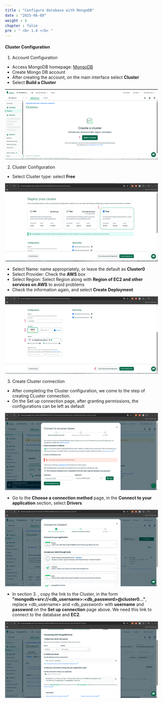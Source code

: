 ```yaml
---
title : "Configure database with MongoDB"
date : "2025-06-08"
weight : 4
chapter : false
pre : " <b> 1.4 </b> "
---
```


#### Cluster Configuration

1. Account Configuration

- Access MongoDB homepage: [MongoDB](https://account.mongodb.com/)
- Create Mongo DB account
- After creating the account, on the main interface select **Cluster**
- Select **Build a Cluster**

![Create Account](/images/1/DB.png?featherlight=false&width=90pc)

2. Cluster Configuration

- Select Cluster type: select **Free**

![Create Account](/images/1/DB1.png?featherlight=false&width=90pc)

- Select Name: name appropriately, or leave the default as **Cluster0**
- Select Provider: Check the **AWS** box
- Select Region: Select Region along with **Region of EC2 and other services on AWS** to avoid problems
- Check the information again, and select **Create Deployment**

![Create Account](/images/1/DB2.png?featherlight=false&width=90pc)

3. Create Cluster connection

- After completing the Cluster configuration, we come to the step of creating CLuster connection.
- On the Set up connection page, after granting permissions, the configurations can be left as default

![Create Account](/images/1/DB3.png?featherlight=false&width=90pc)

- Go to the **Choose a connection method** page, in the **Connect to your application** section, select **Drivers**

![Create Account](/images/1/DB4.png?featherlight=false&width=90pc)

- In section 3. , copy the link to the Cluster, in the form **"mongodb+srv://<db_username>:<db_password>@cluster0..."**, replace <db_username> and <db_password> with **username** and **password** on the **Set up connection** page above. We need this link to connect to the database and **EC2**.

![Create Account](/images/1/DB5.png?featherlight=false&width=90pc)
